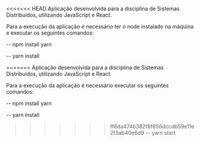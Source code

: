 <<<<<<< HEAD
Aplicação desenvolvida para a disciplina de Sistemas Distribuídos, utilizando JavaScript e React.

Para a execução da aplicação é necessário ter o node instalado na máquina e executar os seguintes comandos:

-- npm install yarn

-- yarn install

=======
Aplicação desenvolvida para a disciplina de Sistemas Distribuídos, utilizando JavaScript e React.

Para a execução da aplicação é necessário executar os seguintes comandos:

-- npm install yarn

-- yarn install

>>>>>>> ff6da474b382f8f656dccdb59e11e2f3ab40e6d9
-- yarn start
